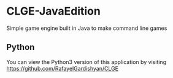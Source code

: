 # CLGE-JavaEdition
Simple game engine built in Java to make command line games

## Python
You can view the Python3 version of this application by visiting https://github.com/RafayelGardishyan/CLGE

